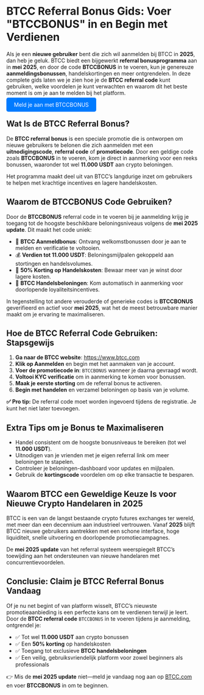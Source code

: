 <h1>BTCC Referral Bonus Gids: Voer "BTCCBONUS" in en Begin met Verdienen</h1>

<p>Als je een <strong>nieuwe gebruiker</strong> bent die zich wil aanmelden bij BTCC in <strong>2025</strong>, dan heb je geluk. BTCC biedt een bijgewerkt <strong>referral bonusprogramma</strong> aan in <strong>mei 2025</strong>, en door de code <strong>BTCCBONUS</strong> in te voeren, kun je genereuze <strong>aanmeldingsbonussen</strong>, handelskortingen en meer ontgrendelen. In deze complete gids laten we je zien hoe je de <strong>BTCC referral code</strong> kunt gebruiken, welke voordelen je kunt verwachten en waarom dit het beste moment is om je aan te melden bij het platform.</p>
<p><a href="https://partner.btcc.com/us/c/BTCCBONUS/9303" target="_blank" style="color: white; background-color: #007bff; padding: 10px 20px; text-decoration: none; border-radius: 5px;">Meld je aan met BTCCBONUS</a></p>
<h2>Wat Is de BTCC Referral Bonus?</h2>
<p>De <strong>BTCC referral bonus</strong> is een speciale promotie die is ontworpen om nieuwe gebruikers te belonen die zich aanmelden met een <strong>uitnodigingscode</strong>, <strong>referral code</strong> of <strong>promotiecode</strong>. Door een geldige code zoals <strong>BTCCBONUS</strong> in te voeren, kom je direct in aanmerking voor een reeks bonussen, waaronder tot wel <strong>11.000 USDT</strong> aan crypto beloningen.</p>
<p>Het programma maakt deel uit van BTCC’s langdurige inzet om gebruikers te helpen met krachtige incentives en lagere handelskosten.</p>

<h2>Waarom de BTCCBONUS Code Gebruiken?</h2>
<p>Door de <strong>BTCCBONUS</strong> referral code in te voeren bij je aanmelding krijg je toegang tot de hoogste beschikbare beloningsniveaus volgens de <strong>mei 2025 update</strong>. Dit maakt het code uniek:</p>
<ul>
    <li>🎁 <strong>BTCC Aanmeldbonus</strong>: Ontvang welkomstbonussen door je aan te melden en verificatie te voltooien.</li>
    <li>💰 <strong>Verdien tot 11.000 USDT</strong>: Beloningsmijlpalen gekoppeld aan stortingen en handelsvolumes.</li>
    <li>🔻 <strong>50% Korting op Handelskosten</strong>: Bewaar meer van je winst door lagere kosten.</li>
    <li>🎯 <strong>BTCC Handelsbeloningen</strong>: Kom automatisch in aanmerking voor doorlopende loyaliteitsincentives.</li>
</ul>
<p>In tegenstelling tot andere verouderde of generieke codes is <strong>BTCCBONUS</strong> geverifieerd en actief voor <strong>mei 2025</strong>, wat het de meest betrouwbare manier maakt om je ervaring te maximaliseren.</p>

<h2>Hoe de BTCC Referral Code Gebruiken: Stapsgewijs</h2>
<ol>
    <li><strong>Ga naar de BTCC website</strong>: <a href="https://www.btcc.com" target="_blank" rel="noopener noreferrer">https://www.btcc.com</a></li>
    <li><strong>Klik op Aanmelden</strong> en begin met het aanmaken van je account.</li>
    <li><strong>Voer de promotiecode in</strong>: <code>BTCCBONUS</code> wanneer je daarna gevraagd wordt.</li>
    <li><strong>Voltooi KYC verificatie</strong> om in aanmerking te komen voor bonussen.</li>
    <li><strong>Maak je eerste storting</strong> om de referral bonus te activeren.</li>
    <li><strong>Begin met handelen</strong> en verzamel beloningen op basis van je volume.</li>
</ol>
<p><strong>✅ Pro tip:</strong> De referral code moet worden ingevoerd tijdens de registratie. Je kunt het niet later toevoegen.</p>

<h2>Extra Tips om je Bonus te Maximaliseren</h2>
<ul>
    <li>Handel consistent om de hoogste bonusniveaus te bereiken (tot wel <strong>11.000 USDT</strong>).</li>
    <li>Uitnodigen van je vrienden met je eigen referral link om meer beloningen te stapelen.</li>
    <li>Controleer je beloningen-dashboard voor updates en mijlpalen.</li>
    <li>Gebruik de <strong>kortingscode</strong> voordelen om op elke transactie te besparen.</li>
</ul>

<h2>Waarom BTCC een Geweldige Keuze Is voor Nieuwe Crypto Handelaren in 2025</h2>
<p>BTCC is een van de langst bestaande crypto futures exchanges ter wereld, met meer dan een decennium aan industrieel vertrouwen. Vanaf <strong>2025</strong> blijft BTCC nieuwe gebruikers aantrekken met een schone interface, hoge liquiditeit, snelle uitvoering en doorlopende promotiecampagnes.</p>
<p>De <strong>mei 2025 update</strong> van het referral systeem weerspiegelt BTCC’s toewijding aan het ondersteunen van nieuwe handelaren met concurrentievoordelen.</p>

<h2>Conclusie: Claim je BTCC Referral Bonus Vandaag</h2>
<p>Of je nu net begint of van platform wisselt, BTCC’s nieuwste promotieaanbieding is een perfecte kans om te verdienen terwijl je leert. Door de <strong>BTCC referral code</strong> <code>BTCCBONUS</code> in te voeren tijdens je aanmelding, ontgrendel je:</p>
<ul>
    <li>✅ Tot wel <strong>11.000 USDT</strong> aan crypto bonussen</li>
    <li>✅ Een <strong>50% korting</strong> op handelskosten</li>
    <li>✅ Toegang tot exclusieve <strong>BTCC handelsbeloningen</strong></li>
    <li>✅ Een veilig, gebruiksvriendelijk platform voor zowel beginners als professionals</li>
</ul>
<p>👉 Mis de <strong>mei 2025 update</strong> niet—meld je vandaag nog aan op <a href="https://www.btcc.com" target="_blank" rel="noopener noreferrer">BTCC.com</a> en voer <strong>BTCCBONUS</strong> in om te beginnen.</p>
</body>
</html>
